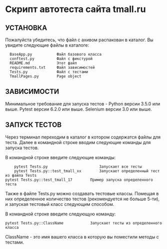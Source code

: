 Скрипт автотеста сайта tmall.ru
===============================


УСТАНОВКА
---------

Пожалуйста убедитесь, что файл с ахивом распакован в каталог. 
Вы увидите следующие файлы в каталоге:

      BaseApp.py           Файл базового класса
      conftest.py          Файл с фикстурой
      README.md            Этот файл
      requirements.txt     Файл зависимостей
      Tests.py             Файл с тестами 
      TmallPages.py        Page object


ЗАВИСИМОСТИ
-----------

Минимальное требование для запуска тестов - Python версии 
3.5.0 или выше. Pytest версии 6.2.0 или выше. Selenium версии 
3.0 или выше. 


ЗАПУСК ТЕСТОВ
-------------

Через терминал переходим в каталог в котором содержатся файлы 
для теста. Далее в командной строке вводим следующие команды для 
запуска тестов.

В командной строке введите следующие команды:

        pytest Tests.py	                      Запускает все тесты
        pytest Tests.py::test_tmall_xx        Запускает определенный тест из файла Tests
	pytest Tests.py::test_tmall_17	      Пример запуска определенного теста

Также в файле Tests.py можно создавать тестовые классы. Помещая 
в них определенное количество тестов (рекомендуется не больше 5-ти),
и запуская тестовый класс следующим способом.

В командной строке введите следующую команду:

	pytest Tests.py::ClassName            Запускает тесты из определенного класса

ClassName - это имя вашего класса в которую вы поместили методы с тестами.
